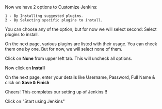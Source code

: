 Now we have 2 options to Customize Jenkins:

	1 - By Installing suggested plugins.
	2 - By Selecting specific plugins to install.

You can choose any of the option, but for now we will select second: Select plugins to install.

On the next page, various plugins are listed with their usage. You can check them one by one.
But for now, we will select none of them.

Click on **None** from upper left tab. This will uncheck all options.

Now click on **Install**

On the next page, enter your details like Username, Password, Full Name & click on **Save & Finish**

Cheers! This completes our setting up of Jenkins !!

Click on "Start using Jenkins"
